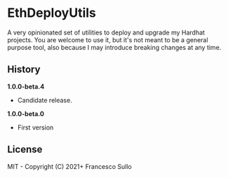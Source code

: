 # EthDeployUtils

A very opinionated set of utilities to deploy and upgrade my Hardhat projects. You are welcome to use it, but it's not meant to be a general purpose tool, also because I may introduce breaking changes at any time. 


## History

**1.0.0-beta.4**

- Candidate release.

**1.0.0-beta.0**

- First version

## License
MIT - Copyright (C) 2021+ Francesco Sullo


